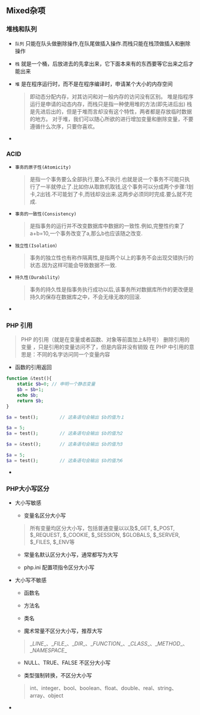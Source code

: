 ﻿  
## Mixed杂项  

### 堆栈和队列  

* `队列` 只能在队头做删除操作,在队尾做插入操作.而栈只能在栈顶做插入和删除操作  
* `栈` 就是一个桶，后放进去的先拿出来，它下面本来有的东西要等它出来之后才能出来  
* `堆` 是在程序运行时，而不是在程序编译时，申请某个大小的内存空间  

    > 即动态分配内存，对其访问和对一般内存的访问没有区别。
堆是指程序运行是申请的动态内存，而栈只是指一种使用堆的方法(即先进后出)
栈是先进后出的，但是于堆而言却没有这个特性，两者都是存放临时数据的地方。 对于堆，我们可以随心所欲的进行增加变量和删除变量，不要遵循什么次序，只要你喜欢。

-

### ACID  

* `事务的原子性(Atomicity)`  

    > 是指一个事务要么全部执行,要么不执行.也就是说一个事务不可能只执行了一半就停止了.比如你从取款机取钱,这个事务可以分成两个步骤:1划卡,2出钱.不可能划了卡,而钱却没出来.这两步必须同时完成.要么就不完成.

* `事务的一致性(Consistency)`

    > 是指事务的运行并不改变数据库中数据的一致性.例如,完整性约束了a+b=10,一个事务改变了a,那么b也应该随之改变.

* `独立性(Isolation）`

    > 事务的独立性也有称作隔离性,是指两个以上的事务不会出现交错执行的状态.因为这样可能会导致数据不一致.

* `持久性(Durability）`

    > 事务的持久性是指事务执行成功以后,该事务所对数据库所作的更改便是持久的保存在数据库之中，不会无缘无故的回滚.

-

### PHP 引用

> PHP 的引用（就是在变量或者函数、对象等前面加上&符号） 
删除引用的变量 ，只是引用的变量访问不了，但是内容并没有销毁
在 PHP 中引用的意思是：不同的名字访问同一个变量内容

* 函数的引用返回

```php
function &test(){ 
    static $b=0; // 申明一个静态变量 
    $b = $b+1; 
    echo $b; 
    return $b;
}

$a = test();        // 这条语句会输出 $b的值为１ 

$a = 5;
$a = test();        // 这条语句会输出 $b的值为2

$a = &test();       // 这条语句会输出 $b的值为3 

$a = 5;
$a = test();        // 这条语句会输出 $b的值为6
```

-

### PHP大小写区分

* 大小写敏感 

    * 变量名区分大小写 
    > 所有变量均区分大小写，包括普通变量以以及\$_GET, \$_POST, \$_REQUEST, \$_COOKIE, \$_SESSION, \$GLOBALS, \$_SERVER, \$_FILES, \$_ENV等

    * 常量名默认区分大小写，通常都写为大写 

    * php.ini 配置项指令区分大小写 

* 大小写不敏感 

    * 函数名  
    
    * 方法名  
    
    * 类名  
    
    * 魔术常量不区分大小写，推荐大写
    > \__LINE__、\__FILE__、\__DIR__、\__FUNCTION__、\__CLASS__、\__METHOD__、\__NAMESPACE__

    * NULL、TRUE、FALSE 不区分大小写 

    * 类型强制转换，不区分大小写
    > int、integer、bool、boolean、float、double、real、string、array、object
    
-

### 